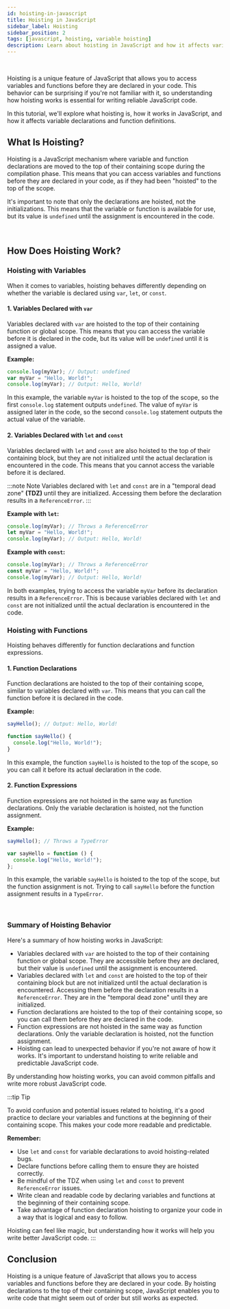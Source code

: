 ```yaml
---
id: hoisting-in-javascript
title: Hoisting in JavaScript
sidebar_label: Hoisting
sidebar_position: 2
tags: [javascript, hoisting, variable hoisting]
description: Learn about hoisting in JavaScript and how it affects variable declarations and function definitions.
---
```


<AdsComponent />

<br />

Hoisting is a unique feature of JavaScript that allows you to access variables and functions before they are declared in your code. This behavior can be surprising if you're not familiar with it, so understanding how hoisting works is essential for writing reliable JavaScript code.

In this tutorial, we'll explore what hoisting is, how it works in JavaScript, and how it affects variable declarations and function definitions.

## What Is Hoisting?

Hoisting is a JavaScript mechanism where variable and function declarations are moved to the top of their containing scope during the compilation phase. This means that you can access variables and functions before they are declared in your code, as if they had been "hoisted" to the top of the scope.

It's important to note that only the declarations are hoisted, not the initializations. This means that the variable or function is available for use, but its value is `undefined` until the assignment is encountered in the code.

<AdsComponent />

<br />

## How Does Hoisting Work?

### Hoisting with Variables

When it comes to variables, hoisting behaves differently depending on whether the variable is declared using `var`, `let`, or `const`.

#### 1. Variables Declared with `var`

Variables declared with `var` are hoisted to the top of their containing function or global scope. This means that you can access the variable before it is declared in the code, but its value will be `undefined` until it is assigned a value.

**Example:**

```javascript title="app.js"
console.log(myVar); // Output: undefined
var myVar = "Hello, World!";
console.log(myVar); // Output: Hello, World!
```

In this example, the variable `myVar` is hoisted to the top of the scope, so the first `console.log` statement outputs `undefined`. The value of `myVar` is assigned later in the code, so the second `console.log` statement outputs the actual value of the variable.

#### 2. Variables Declared with `let` and `const`

Variables declared with `let` and `const` are also hoisted to the top of their containing block, but they are not initialized until the actual declaration is encountered in the code. This means that you cannot access the variable before it is declared.

:::note Note
Variables declared with `let` and `const` are in a "temporal dead zone" **(TDZ)** until they are initialized. Accessing them before the declaration results in a `ReferenceError`.
:::

**Example with `let`:**

```javascript title="app.js"
console.log(myVar); // Throws a ReferenceError
let myVar = "Hello, World!";
console.log(myVar); // Output: Hello, World!
```

**Example with `const`:**

```javascript title="app.js"
console.log(myVar); // Throws a ReferenceError
const myVar = "Hello, World!";
console.log(myVar); // Output: Hello, World!
```

In both examples, trying to access the variable `myVar` before its declaration results in a `ReferenceError`. This is because variables declared with `let` and `const` are not initialized until the actual declaration is encountered in the code.

### Hoisting with Functions

Hoisting behaves differently for function declarations and function expressions.

#### 1. Function Declarations

Function declarations are hoisted to the top of their containing scope, similar to variables declared with `var`. This means that you can call the function before it is declared in the code.

**Example:**

```javascript title="app.js"
sayHello(); // Output: Hello, World!

function sayHello() {
  console.log("Hello, World!");
}
```

In this example, the function `sayHello` is hoisted to the top of the scope, so you can call it before its actual declaration in the code.

#### 2. Function Expressions

Function expressions are not hoisted in the same way as function declarations. Only the variable declaration is hoisted, not the function assignment.

**Example:**

```javascript title="app.js"
sayHello(); // Throws a TypeError

var sayHello = function () {
  console.log("Hello, World!");
};
```

In this example, the variable `sayHello` is hoisted to the top of the scope, but the function assignment is not. Trying to call `sayHello` before the function assignment results in a `TypeError`.

<AdsComponent />

<br />

### Summary of Hoisting Behavior

Here's a summary of how hoisting works in JavaScript:

- Variables declared with `var` are hoisted to the top of their containing function or global scope. They are accessible before they are declared, but their value is `undefined` until the assignment is encountered.
- Variables declared with `let` and `const` are hoisted to the top of their containing block but are not initialized until the actual declaration is encountered. Accessing them before the declaration results in a `ReferenceError`. They are in the "temporal dead zone" until they are initialized.
- Function declarations are hoisted to the top of their containing scope, so you can call them before they are declared in the code.
- Function expressions are not hoisted in the same way as function declarations. Only the variable declaration is hoisted, not the function assignment.
- Hoisting can lead to unexpected behavior if you're not aware of how it works. It's important to understand hoisting to write reliable and predictable JavaScript code.

By understanding how hoisting works, you can avoid common pitfalls and write more robust JavaScript code.

:::tip Tip

To avoid confusion and potential issues related to hoisting, it's a good practice to declare your variables and functions at the beginning of their containing scope. This makes your code more readable and predictable.

**Remember:**

- Use `let` and `const` for variable declarations to avoid hoisting-related bugs.
- Declare functions before calling them to ensure they are hoisted correctly.
- Be mindful of the TDZ when using `let` and `const` to prevent `ReferenceError` issues.
- Write clean and readable code by declaring variables and functions at the beginning of their containing scope.
- Take advantage of function declaration hoisting to organize your code in a way that is logical and easy to follow.

Hoisting can feel like magic, but understanding how it works will help you write better JavaScript code.
:::

## Conclusion

Hoisting is a unique feature of JavaScript that allows you to access variables and functions before they are declared in your code. By hoisting declarations to the top of their containing scope, JavaScript enables you to write code that might seem out of order but still works as expected.
